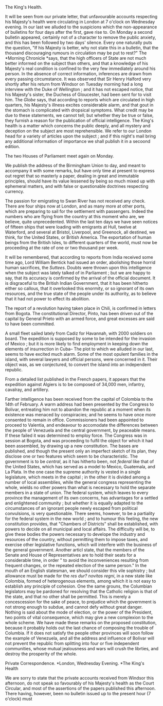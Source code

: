 The King's Health.It will be seen from our private letter, that unfavourable accounts respecting his Majesty's health were circulating in London at 7 o'clock on Wednesday evening. In our last we alluded to the suspicions which the non-appearance of bulletins for four days after the first, gave rise to. On Monday a second bulletin appeared, certainly not of a character to remove the public anxiety, and this has been followed by two days' silence. Every one naturally puts the question, "If his Majesty is better, why not state this in a bulletin, that the thousand discouraging rumours in circulation may be put to rest?" The *Morning Chronicle *says, that the high officers of State are not much better informed on the subject than others, and that a knowledge of his Majesty's real condition is confined to the very few immediately around his person. In the absence of correct information, inferences are drawn from every passing circumstance. It was observed that Sir Henry Halford very shortly after his return from Windsor on Tuesday morning had a long interview with the Duke of Wellington ; and it has not escaped notice, that his Majesty's sister, the Duchess of Gloucester, had been sent for to visit him. The *Globe*  says, that according to reports which are circulated in high quarters, his Majesty's illness excites considerable alarm, and that gout in the stomach is complicated with dropsical symptoms. What credit may be due to these statements, we cannot tell; but whether they be true or false, they furnish a reason for the publication of official intelligence. The King's health is a matter which concerns the public deeply, and all mystery and deception on the subject are most reprehensible. We refer to our London head for a variety of articles upon the subject ; and if this night's mail bring any additional information of importance we shall publish it in a secoond edition.The two Houses of Parliament meet again on Monday.We publish the address of the Birmingham Union to day, and meant to accompany it with some remarks, but have only time at present to express out regret that so masterly a paper, dealing in great and immutable principles, should have its value lessened by being so much mixed up with ephemeral matters, and with false or questionable doctrines respecting currency.The passion for emigrating to Swan River has not received any check. There are four ships now at London, and as many more at other ports, which are preparing to sail for the settlement with passengers. Indeed the numbers who are flying from the country at this moment who are, we believe, quite unprecedented. Within the last ten days we have seen notices of fifteen ships that were loading with emigrants at Hull, twelve at Waterford, and several at Bristol, Liverpool, and Greenock, all destined, we think, for the United States, or British America. The exportation of human beings from the British Isles, to different quarters of the world, must now be proceeding at the rate of one or two thousand per week.It will be remembered, that according to reports from India received some time ago, Lord William Bentick had issued an order, abolishing those horrid human sacrifices, the *Suttees*. Doubts were thrown upon this intelligence when the subject was lately talked of in Parliament ; but we are happy to say, that its accuracy is confirmed by the arrival of the official document. It is disgraceful to the British Indian Government, that it has been hitherto either so callous, that it overlooked this enormity, or so ignorant of its own resources, and the true state of the people under its authority, as to believe that it had not power to effect its abolition.The report of a revolution having taken place in Chili, is confirmed in letters from Bogota. The constitutional Director, Pinto, has been driven out of the capital by General Prieto with an armed force, and great excesses are said to have been committed.A small fleet sailed lately from Cadiz for Havannah, with 2000 soldiers on board. The expedition is supposed by some to be intended for the invasion of Mexico ; but it is more likely to find employment in keeping down the elements of insurrection in Cuba– The plot to which we alluded in our last, seems to have excited much alarm. Some of the most opulent families in the island, with several lawyers and official persons, were concerned in it. Their object was, as we conjectured, to convert the island into an independent republic.From a detailed list published in the French papers, it appears that the expedition against Algiers is to be composed of 34,000 men, infantry, cavalray, and artillery.Farther intelligence has been received from the capital of Colombia to the 14th of February. A warm address had been presented by the Congress to Bolivar, entreating him not to abandon the republic at a moment when its existence was menaced by conspiracies; and he seems to have once more consented to remain in office. Commissioners had been appointed to proceed to Valentia, and endeavour to accomodate the differences between the people of Venezuela and the central government, by peaceable means. If these failed it was determined to employ force. The Congress was in session at Bogota, and was proceeding to fulfil the object for which it had been assembled, by drawing up a new constitution. The bases are published, and though the present only an imperfect sketch of its plan, they disclose one or two features which seem to be characteristic. The government is to be *central*, as it has hitherto been, not *federal*  like that of the United States, which has served as a model to Mexico, Guatemala, and La Plata. In the one case the supreme authority is vested in a single legislature, which meets in the capital ; in the other it is divided among a number of local assemblies, while the general congress representing the whole, wields no other powers than what is necessary to hold the separate members in a state of union. The federal system, which leaves to every province the management of its own concerns, has advantages for a settled and enlightened community ; but whether it is equally adapted to the circumstances of an ignorant people newly escaped from political convulsions, is very questionable. There seems, however, to be a partiality for the federal system in the new world ; and to humour this feeling, the new constitution provides, that "Chambers of Districts" shall be established, with powers to decide on all municipal and local affairs. The difficulty will be, to give these bodies the powers necessary to develope the industry and resources of the country, without permitting them to impose taxes, and exercise other legislative functions, which will interfere with the business of the general government. Another articl state, that the members of the Senate and House of Representatives are to hold their seats for a considerable time, in order " to avoid the inconveniences resulting from frequent changes, or the repeated election of the same person." In the mouth of an English statesman, we should consider this vile sophistry ; but allowance must be made for the *res dur? novitas regni*, in a new state like Colombia, formed of heterogenous elements, among which it is not easy to establish any principle of cohesion. One the same grouns, the Columbian legislators may be pardoned for resolving that the Catholic religion is that of the state, and that no other shall be permitted. This is merely a concescession for the sake of peace, to prejudice which the government is not strong enough to subdue, and cannot defy without great danger. Nothing is said about the mode of election, or the power of the President, two points of vital consequence, which may give a new complexion to the whole scheme. We have made these remarks on the proposed constitution, because it probably holds out the last chance of composing the trouble of Columbia. If it does not satisfy the people other provinces will soon follow the example of Venezuela, and all the address and influence of Bolivar will not prevent the republic from splitting into four or five independent communities, whose mutual jealousness and wars will crush the librties, and destroy the prosperity of the whole.Private Correspondence. *London, Wednesday Evening. *The King's HealthWe are sorry to state that the private accounts received from Windsor this afternoon, do not speak so favourably of his Majesty's health as the Court Circular, and most of the assertions of the papers published this afternoon. There having, however, been no bulletin issued up to the present hour (7 o'clock) must